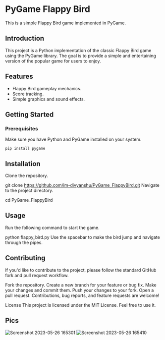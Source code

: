# PyGame Flappy Bird

This is a simple Flappy Bird game implemented in PyGame.

## Introduction

This project is a Python implementation of the classic Flappy Bird game using the PyGame library. The goal is to provide a simple and entertaining version of the popular game for users to enjoy.

## Features

- Flappy Bird gameplay mechanics.
- Score tracking.
- Simple graphics and sound effects.

## Getting Started

### Prerequisites

Make sure you have Python and PyGame installed on your system.

`pip install pygame`
## Installation
Clone the repository.

git clone https://github.com/im-divyanshu/PyGame_FlappyBird.git
Navigate to the project directory.

cd PyGame_FlappyBird

## Usage
Run the following command to start the game.


python flappy_bird.py
Use the spacebar to make the bird jump and navigate through the pipes.

## Contributing
If you'd like to contribute to the project, please follow the standard GitHub fork and pull request workflow.

Fork the repository.
Create a new branch for your feature or bug fix.
Make your changes and commit them.
Push your changes to your fork.
Open a pull request.
Contributions, bug reports, and feature requests are welcome!

License
This project is licensed under the MIT License.
Feel free to use it.
## Pics
![Screenshot 2023-05-26 165301](https://github.com/im-divyanshu/PyGame_FlappyBird/assets/85323719/64c2418a-e10f-46d6-b901-244b970523f3)
![Screenshot 2023-05-26 165410](https://github.com/im-divyanshu/PyGame_FlappyBird/assets/85323719/bd2be6bb-4217-4447-8282-6583ec128e71)
